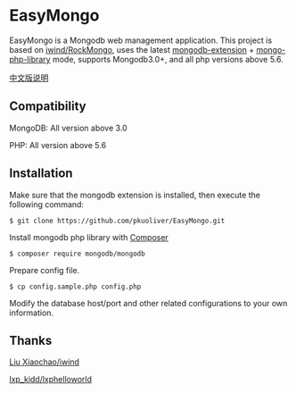 # EasyMongo 
EasyMongo is a Mongodb web management application. This project is based on [iwind/RockMongo](https://github.com/iwind/rockmongo), uses the latest [mongodb-extension](https://pecl.php.net/package/mongodb) + [mongo-php-library](https://github.com/mongodb/mongo-php-library) mode, supports Mongodb3.0+, and all php versions above 5.6. 

[中文版说明](./README_CN.md)

## Compatibility
MongoDB: All version above 3.0

PHP: All version above 5.6

## Installation
Make sure that the mongodb extension is installed, then execute the following command:
~~~
$ git clone https://github.com/pkuoliver/EasyMongo.git
~~~
Install mongodb php library with [Composer](https://getcomposer.org/)
~~~
$ composer require mongodb/mongodb
~~~
Prepare config file.
~~~
$ cp config.sample.php config.php
~~~
Modify the database host/port and other related configurations to your own information.

## Thanks
[Liu Xiaochao/iwind](https://github.com/iwind)

[lxp_kidd/lxphelloworld](https://github.com/lxphelloworld)